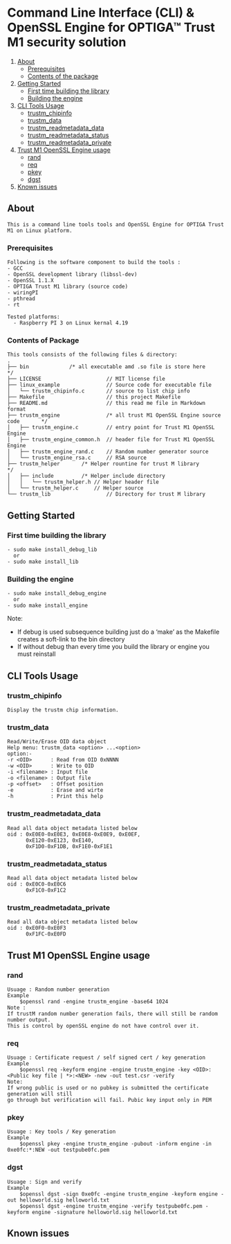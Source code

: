 # Command Line Interface (CLI) & OpenSSL Engine for OPTIGA™ Trust M1 security solution

1. [About](#about)
    * [Prerequisites](#prerequisites)
    * [Contents of the package](#contents_of_package)
2. [Getting Started](#getting_started)
    * [First time building the library](#build_lib)
    * [Building the engine](#build_engine) 
3. [CLI Tools Usage](#cli_usage)
    * [trustm_chipinfo](#trustm_chipinfo)
    * [trustm_data](#trustm_data)
    * [trustm_readmetadata_data](#trustm_readmetadata_data)
    * [trustm_readmetadata_status](#trustm_readmetadata_status)
    * [trustm_readmetadata_private](#trustm_readmetadata_private)
4. [Trust M1 OpenSSL Engine usage](#engine_usage)
    * [rand](#rand)
    * [req](#req)
    * [pkey](#pkey)
    * [dgst](#dgst)
5. [Known issues](#known_issues)

## <a name="about"></a>About

    This is a command line tools tools and OpenSSL Engine for OPTIGA Trust M1 on Linux platform.


### <a name="prerequisites"></a>Prerequisites

    Following is the software component to build the tools :
	- GCC
	- OpenSSL development library (libssl-dev)
	- OpenSSL 1.1.X
	- OPTIGA Trust M1 library (source code)
	- wiringPI
	- pthread
	- rt

    Tested platforms:
      - Raspberry PI 3 on Linux kernal 4.19

### <a name="contents_of_package"></a>Contents of Package

    This tools consists of the following files & directory:
	.
	├── bin				/* all executable amd .so file is store here	 */
	├── LICENSE                     // MIT license file
	├── linux_example               // Source code for executable file
	│   └── trustm_chipinfo.c       // source to list chip info
	├── Makefile                    // this project Makefile 
	├── README.md                   // this read me file in Markdown format 
	├── trustm_engine               /* all trust M1 OpenSSL Engine source code       */
	│   ├── trustm_engine.c         // entry point for Trust M1 OpenSSL Engine 
	│   ├── trustm_engine_common.h  // header file for Trust M1 OpenSSL Engine
	│   ├── trustm_engine_rand.c    // Random number generator source  
	│   └── trustm_engine_rsa.c     // RSA source 
	├── trustm_helper		/* Helper rountine for trust M library           */
	│   ├── include			/* Helper include directory                     
	│   │   └── trustm_helper.h	// Helper header file
	│   └── trustm_helper.c		// Helper source 
	└── trustm_lib                  // Directory for trust M library

## <a name="getting_started"></a>Getting Started
### <a name="build_lib"></a>First time building the library
    - sudo make install_debug_lib 
      or 
    - sudo make install_lib

### <a name="build_engine"></a>Building the engine
    - sudo make install_debug_engine 
      or 
    - sudo make install_engine

Note:
- If debug is used subsequence building just do a ‘make’ as the Makefile creates a 
  soft-link to the bin directory
- If without debug than every time you build the library or engine you must reinstall

## <a name="cli_usage"></a>CLI Tools Usage
### <a name="trustm_chipinfo"></a>trustm_chipinfo
    Display the trustm chip information.

### <a name="trustm_data"></a>trustm_data
    Read/Write/Erase OID data object
	Help menu: trustm_data <option> ...<option>
	option:- 
	-r <OID>      : Read from OID 0xNNNN 
	-w <OID>      : Write to OID
	-i <filename> : Input file 
	-o <filename> : Output file 
	-p <offset>   : Offset position 
	-e            : Erase and wirte 
	-h            : Print this help

### <a name="trustm_readmetadata_data"></a>trustm_readmetadata_data
    Read all data object metadata listed below
    oid : 0xE0E0-0xE0E3, 0xE0E8-0xE0E9, 0xE0EF, 
          0xE120-0xE123, 0xE140, 
          0xF1D0-0xF1DB, 0xF1E0-0xF1E1
          
### <a name="trustm_readmetadata_status"></a>trustm_readmetadata_status
    Read all data object metadata listed below
    oid : 0xE0C0-0xE0C6
          0xF1C0-0xF1C2

### <a name="trustm_readmetadata_private"></a>trustm_readmetadata_private
    Read all data object metadata listed below
    oid : 0xE0F0-0xE0F3
          0xF1FC-0xE0FD

## <a name="engine_usage"></a>Trust M1 OpenSSL Engine usage
### <a name="rand"></a>rand
    Usuage : Random number generation
    Example 
        $openssl rand -engine trustm_engine -base64 1024
    Note : 
    If trustM random number generation fails, there will still be random number output. 
    This is control by openSSL engine do not have control over it.

### <a name="req"></a>req
    Usuage : Certificate request / self signed cert / key generation
    Example
        $openssl req -keyform engine -engine trustm_engine -key <OID>:<Public key file | *>:<NEW> -new -out test.csr -verify
    Note:
    If wrong public is used or no pubkey is submitted the certificate generation will still 
    go through but verification will fail. Pubic key input only in PEM

### <a name="pkey"></a>pkey
    Usuage : Key tools / Key generation
    Example
        $openssl pkey -engine trustm_engine -pubout -inform engine -in 0xe0fc:*:NEW -out testpube0fc.pem

### <a name="dgst"></a>dgst
    Usuage : Sign and verify
    Example
        $openssl dgst -sign 0xe0fc -engine trustm_engine -keyform engine -out helloworld.sig helloworld.txt
        $openssl dgst -engine trustm_engine -verify testpube0fc.pem -keyform engine -signature helloworld.sig helloworld.txt

## <a name="known_issues"></a>Known issues
